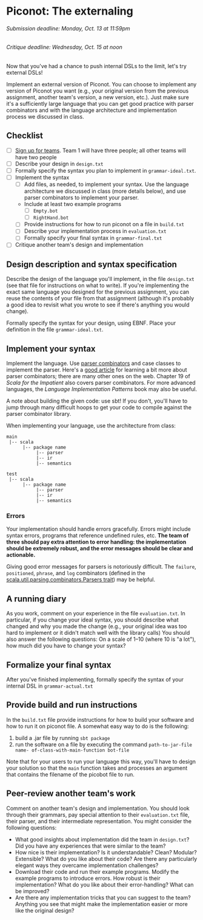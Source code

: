 [Teams]: https://github.com/hmc-cs111-fall2014/piconot-external/wiki/Team-sign-ups
[API]: http://www.cs.hmc.edu/cs111/picolib/index.html#package
[ParserCombinatorResource]: http://bitwalker.org/blog/2013/08/10/learn-by-example-scala-parser-combinators/
[ParserCombinatorAPI]: http://www.scala-lang.org/files/archive/api/2.11.2/scala-parser-combinators/#package

# Piconot: The externaling
###### _Submission deadline: Monday, Oct. 13 at 11:59pm_
###### _Critique deadline: Wednesday, Oct. 15 at noon_

Now that you've had a chance to push internal DSLs to the limit, let's try
external DSLs!

Implement an external version of Piconot. You can choose to implement any
version of Piconot you want (e.g., your original version from the previous
assignment, another team's version, a new version, etc.). Just make sure it's a
sufficiently large language that you can get good practice with parser
combinators and with the language architecture and implementation process we
discussed in class.

## Checklist
 - [ ] [Sign up for teams][Teams]. Team 1 will have three people; all other 
    teams will have two people
 - [ ] Describe your design in `design.txt` 
 - [ ] Formally specify the syntax you plan to implement in `grammar-ideal.txt`.
 - [ ] Implement the syntax
     - [ ] Add files, as needed, to implement your syntax. Use the language
     architecture we discussed in class (more details below), and use parser
     combinators to implement your parser.
     - Include at least two example programs
       - [ ] `Empty.bot`
       - [ ] `RightHand.bot`
     - [ ] Provide instructions for how to run piconot on a file in `build.txt`
     - [ ] Describe your implementation process in `evaluation.txt`
     - [ ] Formally specify your final syntax in `grammar-final.txt`
  - [ ] Critique another team's design and implementation

## Design description and syntax specification

Describe the design of the language you'll implement, in the file `design.txt`
(see that file for instructions on what to write). If you're implementing the
exact same language you designed for the previous assignment, you can reuse the
contents of your file from that assignment (although it's probably a good idea
to revisit what you wrote to see if there's anything you would change).

Formally specify the syntax for your design, using EBNF. Place your definition
in the file `grammar-ideal.txt`. 

## Implement your syntax

Implement the language. Use [parser combinators][ParserCombinatorAPI] and case
classes to implement the parser. Here's a [good article][ParserCombinatorResource] 
for learning a bit more about parser
combinators; there are many other ones on the web. Chapter 19 of _Scala for the
Impatient_ also covers parser combinators. For more advanced languages, the
_Language Implementation Patterns_ book may also be useful.

A note about building the given code: use sbt! If you don't, you'll have to jump
through many difficult hoops to get your code to compile against the parser
combinator library.

When implementing your language, use the architecture from class:

```
main 
 |-- scala
      |-- package name
           |-- parser
           |-- ir
           |-- semantics

test 
 |-- scala
      |-- package name
           |-- parser
           |-- ir
           |-- semantics
```

### Errors

Your implementation should handle errors gracefully. Errors might include syntax
errors, programs that reference undefined rules, etc. **The team of three should
pay extra attention to error handling: the implementation should be extremely
robust, and the error messages should be clear and actionable.**

Giving good error messages for parsers is notoriously difficult. The `failure`, 
`positioned`, `phrase`, and `log` combinators (defined in the 
[scala.util.parsing.combinators.Parsers trait](http://www.scala-lang.org/files/archive/api/2.11.2/scala-parser-combinators/#scala.util.parsing.combinator.Parsers)) may be helpful.

## A running diary

As you work, comment on your experience in the file `evaluation.txt`. In
particular, if you change your ideal syntax, you should describe what
changed and why you made the change (e.g., your original idea was too hard to
implement or it didn't match well with the library calls) You should also answer
the following questions: On a scale of 1–10 (where 10 is "a lot"), how much did
you have to change your syntax? 

## Formalize your final syntax

After you've finished implementing, formally specify the syntax of your internal
DSL in `grammar-actual.txt`

## Provide build and run instructions

In the `build.txt` file provide instructions for how to build your software and
how to run it on piconot file. A somewhat easy way to do is the following:

  1. build a .jar file by running `sbt package`
  2. run the software on a file by executing the command `path-to-jar-file name-
  of-class-with-main-function bot-file`

Note that for your users to run your language this way, you'll have to design
your solution so that the `main` function takes and processes an argument that
contains the filename of the picobot file to run.

## Peer-review another team's work

Comment on another team's design and implementation. You should look through
their grammars, pay special attention to their `evaluation.txt` file, their
parser, and their intermediate representation. You might consider the following
questions:

  - What good insights about implementation did the team in `design.txt`? Did
  you have any experiences that were similar to the team?
  - How nice is their implementation? Is it understandable? Clean? Modular?
  Extensible? What do you like about their code? Are there any particularly
  elegant ways they overcame implementation challenges?
  - Download their code and run their example programs. Modify the example
  programs to introduce errors. How robust is their implementation? What do you
  like about their error-handling? What can be improved?
  - Are there any implementation tricks that you can suggest to the team?
  Anything you see that might make the implementation easier or more like the
  original design?
